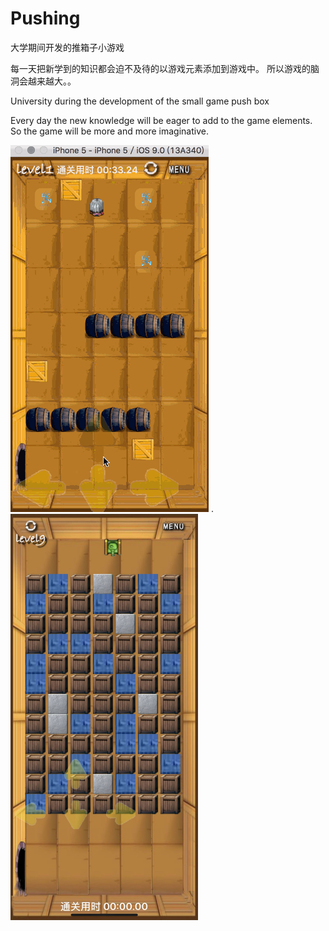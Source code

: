 # Pushing
大学期间开发的推箱子小游戏


每一天把新学到的知识都会迫不及待的以游戏元素添加到游戏中。 所以游戏的脑洞会越来越大。。

University during the development of the small game push box


Every day the new knowledge will be eager to add to the game elements. So the game will be more and more imaginative.


![Image text](https://raw.githubusercontent.com/DeveKing7/Pushing/master/NotPushing/56a329c9b5ad2ec0118b4c5d_1.gif?token=AD4HOEUVKTFOISBZB6E722S5M5FCK)
.<img src="https://github.com/DeveKing7/Pushing/blob/master/WechatIMG87.jpeg" width="300" height="650" />
